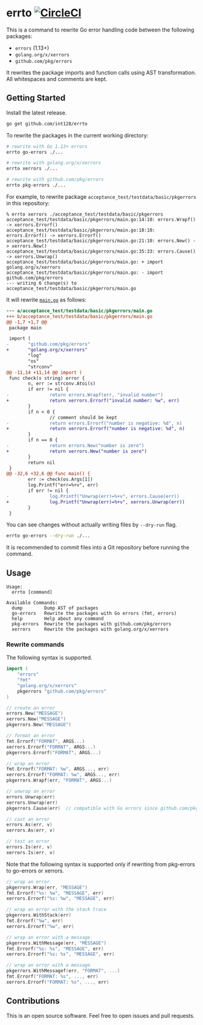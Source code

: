 # errto [![CircleCI](https://circleci.com/gh/int128/errto.svg?style=shield)](https://circleci.com/gh/int128/errto)

This is a command to rewrite Go error handling code between the following packages:

- `errors` (1.13+)
- `golang.org/x/xerrors`
- `github.com/pkg/errors`

It rewrites the package imports and function calls using AST transformation.
All whitespaces and comments are kept.


## Getting Started

Install the latest release.

```sh
go get github.com/int128/errto
```

To rewrite the packages in the current working directory:

```sh
# rewrite with Go 1.13+ errors
errto go-errors ./...

# rewrite with golang.org/x/xerrors
errto xerrors ./...

# rewrite with github.com/pkg/errors
errto pkg-errors ./...
```

For example, to rewrite package `acceptance_test/testdata/basic/pkgerrors` in this repository:

```console
% errto xerrors ./acceptance_test/testdata/basic/pkgerrors
acceptance_test/testdata/basic/pkgerrors/main.go:14:10: errors.Wrapf() -> xerrors.Errorf()
acceptance_test/testdata/basic/pkgerrors/main.go:18:10: errors.Errorf() -> xerrors.Errorf()
acceptance_test/testdata/basic/pkgerrors/main.go:21:10: errors.New() -> xerrors.New()
acceptance_test/testdata/basic/pkgerrors/main.go:35:33: errors.Cause() -> xerrors.Unwrap()
acceptance_test/testdata/basic/pkgerrors/main.go: + import golang.org/x/xerrors
acceptance_test/testdata/basic/pkgerrors/main.go: - import github.com/pkg/errors
--- writing 6 change(s) to acceptance_test/testdata/basic/pkgerrors/main.go
```

It will rewrite [`main.go`](acceptance_test/testdata/basic/pkgerrors/main.go) as follows:

```patch
--- a/acceptance_test/testdata/basic/pkgerrors/main.go
+++ b/acceptance_test/testdata/basic/pkgerrors/main.go
@@ -1,7 +1,7 @@
 package main

 import (
-       "github.com/pkg/errors"
+       "golang.org/x/xerrors"
        "log"
        "os"
        "strconv"
@@ -11,14 +11,14 @@ import (
 func check(s string) error {
        n, err := strconv.Atoi(s)
        if err != nil {
-               return errors.Wrapf(err, "invalid number")
+               return xerrors.Errorf("invalid number: %w", err)
        }
        if n < 0 {
                // comment should be kept
-               return errors.Errorf("number is negative: %d", n)
+               return xerrors.Errorf("number is negative: %d", n)
        }
        if n == 0 {
-               return errors.New("number is zero")
+               return xerrors.New("number is zero")
        }
        return nil
 }
@@ -32,6 +32,6 @@ func main() {
        err := check(os.Args[1])
        log.Printf("err=%+v", err)
        if err != nil {
-               log.Printf("Unwrap(err)=%+v", errors.Cause(err))
+               log.Printf("Unwrap(err)=%+v", xerrors.Unwrap(err))
        }
 }
```

You can see changes without actually writing files by `--dry-run` flag.

```sh
errto go-errors --dry-run ./...
```

It is recommended to commit files into a Git repository before running the command.


## Usage

```
Usage:
  errto [command]

Available Commands:
  dump        Dump AST of packages
  go-errors   Rewrite the packages with Go errors (fmt, errors)
  help        Help about any command
  pkg-errors  Rewrite the packages with github.com/pkg/errors
  xerrors     Rewrite the packages with golang.org/x/xerrors
```

### Rewrite commands

The following syntax is supported.

```go
import (
	"errors"
	"fmt"
	"golang.org/x/xerrors"
	pkgerrors "github.com/pkg/errors"
)

// create an error
errors.New("MESSAGE")
xerrors.New("MESSAGE")
pkgerrors.New("MESSAGE")

// format an error
fmt.Errorf("FORMAT", ARGS...)
xerrors.Errorf("FORMAT", ARGS...)
pkgerrors.Errorf("FORMAT", ARGS...)

// wrap an error 
fmt.Errorf("FORMAT: %w", ARGS..., err)
xerrors.Errorf("FORMAT: %w", ARGS..., err)
pkgerrors.Wrapf(err, "FORMAT", ARGS...)

// unwrap an error
errors.Unwrap(err)
xerrors.Unwrap(err)
pkgerrors.Cause(err)  // compatible with Go errors since github.com/pkg/errors@v0.9.0

// cast an error
errors.As(err, v)
xerrors.As(err, v)

// test an error
errors.Is(err, v)
xerrors.Is(err, v)
```

Note that the following syntax is supported only if rewriting from pkg-errors to go-errors or xerrors.

```go
// wrap an error
pkgerrors.Wrap(err, "MESSAGE")
fmt.Errorf("%s: %w", "MESSAGE", err)
xerrors.Errorf("%s: %w", "MESSAGE", err)

// wrap an error with the stack trace
pkgerrors.WithStack(err)
fmt.Errorf("%w", err)
xerrors.Errorf("%w", err)

// wrap an error with a message
pkgerrors.WithMessage(err, "MESSAGE")
fmt.Errorf("%s: %s", "MESSAGE", err)
xerrors.Errorf("%s: %s", "MESSAGE", err)

// wrap an error with a message
pkgerrors.WithMessagef(err, "FORMAT", ...)
fmt.Errorf("FORMAT: %s", ..., err)
xerrors.Errorf("FORMAT: %s", ..., err)
```


## Contributions

This is an open source software.
Feel free to open issues and pull requests.
